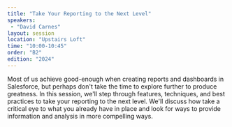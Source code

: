 ```yaml
---
title: "Take Your Reporting to the Next Level"
speakers:
 - "David Carnes"
layout: session
location: "Upstairs Loft"
time: "10:00-10:45"
order: "B2"
edition: "2024"
---
```


Most of us achieve good-enough when creating reports and dashboards in Salesforce, but perhaps don't take the time to explore further to produce greatness. In this session, we'll step through features, techniques, and best practices to take your reporting to the next level. We'll discuss how take a critical eye to what you already have in place and look for ways to provide information and analysis in more compelling ways.